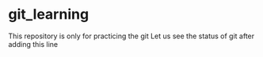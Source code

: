 # git_learning
  This repository is only for practicing the git
  Let us see the status of git after adding this line